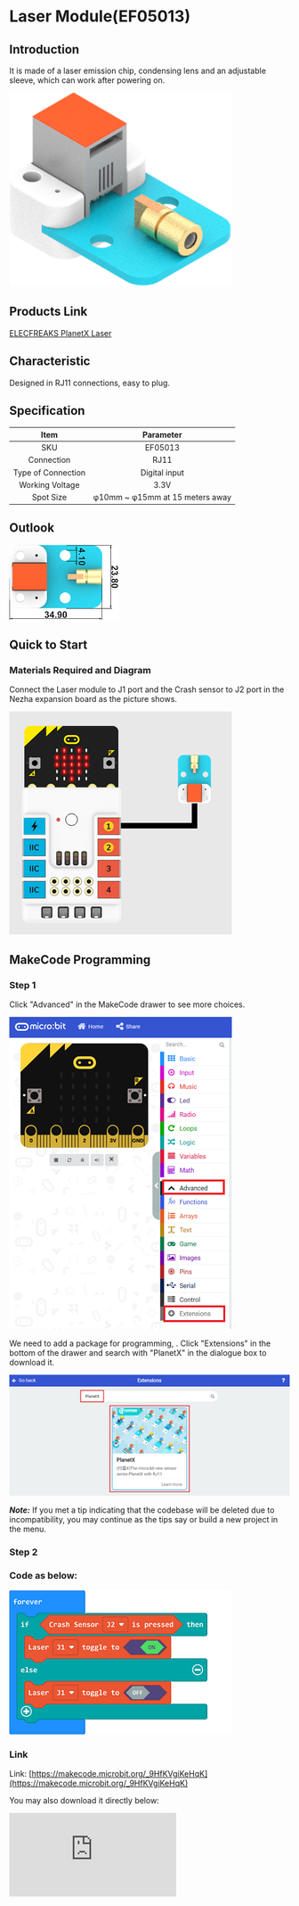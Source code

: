 # Laser Module(EF05013)

## Introduction

It is made of a laser emission chip, condensing lens and an adjustable sleeve, which can work after powering on.

![](./images/05013_01.png)

## Products Link

[ELECFREAKS PlanetX Laser](https://shop.elecfreaks.com/products/elecfreaks-planetx-laser?_pos=1&_sid=5e076bd88&_ss=r)

## Characteristic


 Designed in RJ11 connections, easy to plug.

## Specification


Item | Parameter
:-: | :-:
SKU|EF05013
Connection|RJ11
Type of Connection|Digital input
Working Voltage|3.3V
Spot Size|φ10mm ~ φ15mm at 15 meters away


## Outlook


![](./images/05013_02.png)

## Quick to Start


### Materials Required and Diagram

 Connect the Laser module to J1 port and the Crash sensor to J2 port in the Nezha expansion board as the picture shows.


![](./images/05013_03.png)

## MakeCode Programming


### Step 1

Click "Advanced" in the MakeCode drawer to see more choices.

![](./images/05001_04.png)

We need to add a package for programming, . Click "Extensions" in the bottom of the drawer and search with "PlanetX" in the dialogue box to download it.

![](./images/05001_05.png)

***Note:*** If you met a tip indicating that the codebase will be deleted due to incompatibility, you may continue as the tips say or build a new project in the menu.

### Step 2

### Code as below:

![](./images/05013_06.png)


### Link
Link: [https://makecode.microbit.org/_9HfKVgiKeHqK](https://makecode.microbit.org/_9HfKVgiKeHqK)

You may also download it directly below:


<div
    style={{
        position: 'relative',
        paddingBottom: '60%',
        overflow: 'hidden',
    }}
>
    <iframe
        src="https://makecode.microbit.org/_DdAU5d4kMJDh"
        frameborder="0"
        sandbox="allow-popups allow-forms allow-scripts allow-same-origin"
        style={{
            position: 'absolute',
            width: '100%',
            height: '100%',
        }}
    />
</div>


### Result
 The Laser module turns on while the crash switch being pressed or it turns off.

## Python Programming


### Step 1

Download the package and unzip it: [PlanetX_MicroPython](https://github.com/lionyhw/PlanetX_MicroPython/archive/master.zip)

Go to   [Python editor](https://python.microbit.org/v/2.0)

![](./images/05001_07.png)

We need to add enum.py and laser.py for programming. Click "Load/Save" and then click "Show Files (1)" to see more choices, click "Add file" to add enum.py and laser.py from the unzipped package of PlanetX_MicroPython.

![](./images/05001_08.png)
![](./images/05001_09.png)
![](./images/05013_10.png)

### Step 2

### Reference

```
from microbit import *
from enum import *
from laser import *
laser = LASER(J1)
while True:
    laser.set_laser(1)
    sleep(500)
    laser.set_laser(0)
    sleep(500)
```


### Result
 The Laser module lights on for 500ms and then lights off for 500ms after powering on.

## Relevant File


## Technique File
